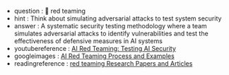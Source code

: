 - question : 🔴 red teaming
- hint : Think about simulating adversarial attacks to test system security
- answer : A systematic security testing methodology where a team simulates adversarial attacks to identify vulnerabilities and test the effectiveness of defensive measures in AI systems
- youtubereference : <a href="https://www.youtube.com/watch?v=vV4KJQ2rOe4" target="_blank">AI Red Teaming: Testing AI Security</a>
- googleimages : <a href="https://www.google.com/search?q=red+teaming+AI+security+testing+methodology&tbm=isch" target="_blank">AI Red Teaming Process and Examples</a>
- readingreference : <a href="https://www.google.com/search?q=red teaming+AI+security+research+papers" target="_blank">red teaming Research Papers and Articles</a>
